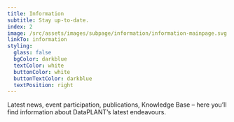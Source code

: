 ```yaml
---
title: Information
subtitle: Stay up-to-date.
index: 2
image: /src/assets/images/subpage/information/information-mainpage.svg
linkTo: information
styling:
  glass: false
  bgColor: darkblue
  textColor: white
  buttonColor: white
  buttonTextColor: darkblue
  textPosition: right
---
```


Latest news, event participation, publications, Knowledge Base – here you’ll find information about DataPLANT’s latest endeavours.